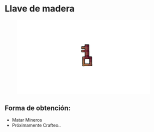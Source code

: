 # Llave de madera

<figure><img src="../../.gitbook/assets/Diseño sin título (5).png" alt=""><figcaption></figcaption></figure>

## Forma de obtención:

* Matar Mineros
* Próximamente Crafteo..
